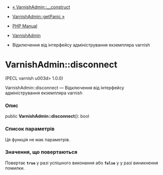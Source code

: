 - [« VarnishAdmin::\_\_construct](varnishadmin.construct.md)
- [VarnishAdmin::getPanic »](varnishadmin.getpanic.md)

- [PHP Manual](index.md)
- [VarnishAdmin](class.varnishadmin.md)
- Відключення від інтерфейсу адміністрування екземпляра varnish

# VarnishAdmin::disconnect

(PECL varnish u003d> 1.0.0)

VarnishAdmin::disconnect — Відключення від інтерфейсу адміністрування
екземпляра varnish

### Опис

public **VarnishAdmin::disconnect**(): bool

### Список параметрів

Ця функція не має параметрів.

### Значення, що повертаються

Повертає **`true`** у разі успішного виконання або **`false`** у
у разі виникнення помилки.
